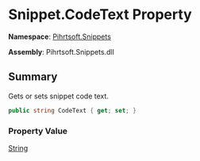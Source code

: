 # Snippet\.CodeText Property

**Namespace**: [Pihrtsoft.Snippets](../../README.md)

**Assembly**: Pihrtsoft\.Snippets\.dll

## Summary

Gets or sets snippet code text\.

```csharp
public string CodeText { get; set; }
```

### Property Value

[String](https://docs.microsoft.com/en-us/dotnet/api/system.string)


